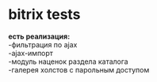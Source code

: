 # bitrix tests

**есть реализация:**  
-фильтрация по ajax  
-ajax-импорт  
-модуль наценок раздела каталога  
-галерея холстов с парольным доступом  


